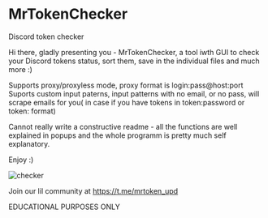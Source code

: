 # MrTokenChecker
Discord token checker



Hi there, gladly presenting you - MrTokenChecker, a tool iwth GUI to check your Discord tokens status, sort them, save in the individual files and much more :)

Supports proxy/proxyless mode, proxy format is login:pass@host:port
Suports custom input paterns, input patterns with no email, or no pass, will scrape emails for you( in case if you have tokens in token:password or token: format)

Cannot really write a constructive readme - all the functions are well explained in popups and the whole programm is pretty much self explanatory.

Enjoy :)

![checker](https://user-images.githubusercontent.com/117668613/200383801-08dfbfa0-682c-4f61-b85f-4279095e88ab.png)

Join our lil community at https://t.me/mrtoken_upd

EDUCATIONAL PURPOSES ONLY
